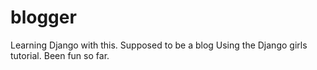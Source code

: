 # blogger
Learning Django with this. Supposed to be a blog
Using the Django girls tutorial. Been fun so far.
